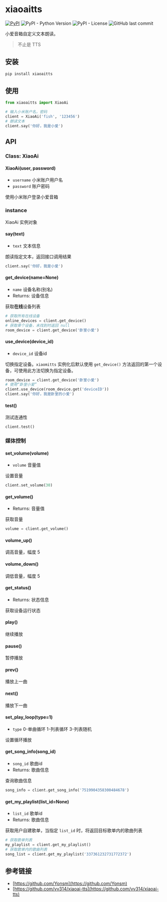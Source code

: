 # xiaoaitts

[![PyPI](https://img.shields.io/pypi/v/xiaoaitts.svg)](https://pypi.python.org/pypi/xiaoaitts)
![PyPI - Python Version](https://img.shields.io/pypi/pyversions/xiaoaitts)
![PyPI - License](https://img.shields.io/pypi/l/xiaoaitts)
![GitHub last commit](https://img.shields.io/github/last-commit/cnmaxqi/xiaoaitts)

小爱音箱自定义文本朗读。

> 不止是 TTS

## 安装

```bash
pip install xiaoaitts
```

## 使用

```python
from xiaoaitts import XiaoAi

# 输入小米账户名，密码
client = XiaoAi('fish', '123456')
# 朗读文本
client.say('你好，我是小爱')
```

## API

### Class: XiaoAi

#### XiaoAi(user, password)

- `username` 小米账户用户名
- `password` 账户密码

使用小米账户登录小爱音箱

### instance

XiaoAi 实例对象

#### say(text)

- `text` 文本信息

朗读指定文本，返回接口调用结果

```python
client.say('你好，我是小爱')
```

#### get_device(name=None)

- `name` 设备名称(别名)
- Returns: 设备信息

获取**在线**设备列表

```python
# 获取所有在线设备
online_devices = client.get_device()
# 获取单个设备，未找到时返回 null
room_device = client.get_device('卧室小爱')
```

#### use_device(device_id)

- `device_id` 设备id

切换指定设备。`xiaomitts` 实例化后默认使用 `get_device()` 方法返回的第一个设备，可使用此方法切换为指定设备。

```python
room_device = client.get_device('卧室小爱')
# 使用“卧室小爱”
client.use_device(room_device.get('deviceID'))
client.say('你好，我是卧室的小爱')
```

#### test()

测试连通性

```python
client.test()
```

### 媒体控制

#### set_volume(volume)

- `volume` 音量值

设置音量

```python
client.set_volume(30)
```

#### get_volume()

- Returns: 音量值

获取音量

```python
volume = client.get_volume()
```

#### volume_up()

调高音量，幅度 5

#### volume_down()

调低音量，幅度 5

#### get_status()

- Returns: 状态信息

获取设备运行状态

#### play()

继续播放

#### pause()

暂停播放

#### prev()

播放上一曲

#### next()

播放下一曲

#### set_play_loop(type=1)

- `type` 0-单曲循环 1-列表循环 3-列表随机

设置循环播放

#### get_song_info(song_id)

- `song_id` 歌曲id
- Returns: 歌曲信息

查询歌曲信息

```python
song_info = client.get_song_info('7519904358300484678')
```

#### get_my_playlist(list_id=None)

- `list_id` 歌单id
- Returns:  歌曲信息

获取用户自建歌单，当指定 `list_id` 时，将返回目标歌单内的歌曲列表

```python
# 获取歌单列表
my_playlist = client.get_my_playlist()
# 获取歌单内的歌曲列表
song_list = client.get_my_playlist('337361232731772372')
```

## 参考链接
- [https://github.com/Yonsm](https://github.com/Yonsm)
- [https://github.com/vv314/xiaoai-tts](https://github.com/vv314/xiaoai-tts)